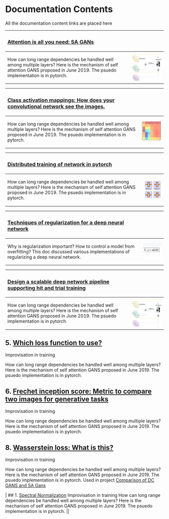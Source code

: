 # Documentation Contents
All the documentation content links are placed here

| <a href="https://github.com/MicroprocessorX069/Comparison-of-DC-GANS-and-SA-GANS/blob/master/documentation/sagan.md" target="_blank"><h3> Attention is all you need: SA GANs</h3></a>  | |
|:-| :---:|
|<p>How can long range dependencies be handled well among multiple layers? Here is the mechanism of self attention GANS proposed in June 2019. The psuedo implementation is in pytorch.</p> |  ![SA gan](https://github.com/MicroprocessorX069/Documentation-index/blob/master/image%20res/sagan%20thumbnail.PNG)  | 

| <a href="https://github.com/MicroprocessorX069/Pneumonia-detection-Dense-Conv-Net/blob/master/documentation/cam.md" target="_blank"><h3> Class activation mappings: How does your convolutional network see the images.</h3></a>  | |
|:-| :---:|
|<p>How can long range dependencies be handled well among multiple layers? Here is the mechanism of self attention GANS proposed in June 2019. The psuedo implementation is in pytorch.</p> |  ![CAM image](https://github.com/MicroprocessorX069/Pneumonia-detection-Dense-Conv-Net/blob/master/documentation/image%20res/cam.png)  | 

| <a href="https://github.com/MicroprocessorX069/Generalized-pix2pix-GAN-API/blob/master/documentation/distributed_training.md" target="_blank"><h3>Distributed training of network in pytorch</h3></a>  | |
|:-| :---:|
|<p>How can long range dependencies be handled well among multiple layers? Here is the mechanism of self attention GANS proposed in June 2019. The psuedo implementation is in pytorch.</p> |  ![Distributed training](https://github.com/MicroprocessorX069/Comparison-of-DC-GANS-and-SA-GANS/blob/master/documentation/image%20res/parallelism%20sq.PNG)  | 


| <a href="https://github.com/MicroprocessorX069/Pneumonia-detection-Dense-Conv-Net/blob/master/documentation/regularization.md" target="_blank"><h3> Techniques of regularization for a deep neural network</h3></a>  | |
|:-| :---:|
|<p>Why is regularization important? How to control a model from overfitting? This doc discussed various implementations of regularizing a deep neural network.</p> |  ![regularization l2](https://github.com/MicroprocessorX069/Pneumonia-detection-Dense-Conv-Net/blob/master/documentation/image%20res/regularization%20sq.PNG)  | 


| <a href="https://github.com/MicroprocessorX069/Generalized-pix2pix-GAN-API/blob/master/documentation/deep_learning_pipelines.md" target="_blank"><h3>Design a scalable deep network pipeline supporting hit and trial training</h3></a>  | |
|:-| :---:|
|<p>How can long range dependencies be handled well among multiple layers? Here is the mechanism of self attention GANS proposed in June 2019. The psuedo implementation is in pytorch.</p> |  ![SA gan](https://github.com/MicroprocessorX069/Documentation-index/blob/master/image%20res/sagan%20thumbnail.PNG)  | 
## 5. [Which loss function to use?]()
Improvisation in training

How can long range dependencies be handled well among multiple layers? Here is the mechanism of self attention GANS proposed in June 2019.
The psuedo implementation is in pytorch.

## 6. [Frechet inception score: Metric to compare two images for generative tasks]()
Improvisation in training

How can long range dependencies be handled well among multiple layers? Here is the mechanism of self attention GANS proposed in June 2019.
The psuedo implementation is in pytorch.

## 8. [Wasserstein loss: What is this?]()
Improvisation in training

How can long range dependencies be handled well among multiple layers? Here is the mechanism of self attention GANS proposed in June 2019.
The psuedo implementation is in pytorch.
Used in project [Comparison of DC GANS and SA Gans]()

| ## 1. [Spectral Normalization]() 
Improvisation in training
How can long range dependencies be handled well among multiple layers? Here is the mechanism of self attention GANS proposed in June 2019.
The psuedo implementation is in pytorch. ||
